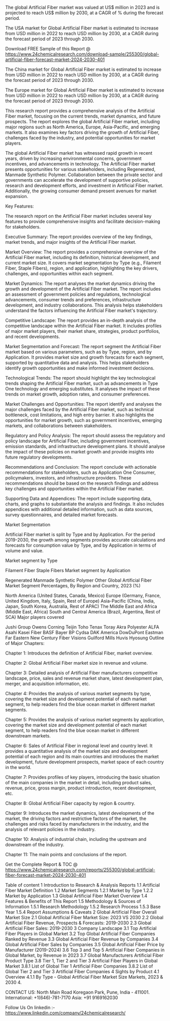 The global Artificial Fiber market was valued at US$ million in 2023 and is projected to reach US$ million by 2030, at a CAGR of % during the forecast period.

The USA market for Global Artificial Fiber market is estimated to increase from USD million in 2022 to reach USD million by 2030, at a CAGR during the forecast period of 2023 through 2030.

Download FREE Sample of this Report @ https://www.24chemicalresearch.com/download-sample/255300/global-artificial-fiber-forecast-market-2024-2030-401

The China market for Global Artificial Fiber  market is estimated to increase from USD million in 2022 to reach USD million by 2030, at a CAGR during the forecast period of 2023 through 2030.

The Europe market for Global Artificial Fiber market is estimated to increase from USD million in 2022 to reach USD million by 2030, at a CAGR during the forecast period of 2023 through 2030.

This research report provides a comprehensive analysis of the Artificial Fiber market, focusing on the current trends, market dynamics, and future prospects. The report explores the global Artificial Fiber market, including major regions such as North America, Europe, Asia-Pacific, and emerging markets. It also examines key factors driving the growth of Artificial Fiber, challenges faced by the industry, and potential opportunities for market players.

The global Artificial Fiber market has witnessed rapid growth in recent years, driven by increasing environmental concerns, government incentives, and advancements in technology. The Artificial Fiber market presents opportunities for various stakeholders, including Regenerated, Manmade Synthetic Polymer. Collaboration between the private sector and governments can accelerate the development of supportive policies, research and development efforts, and investment in Artificial Fiber market. Additionally, the growing consumer demand present avenues for market expansion.

Key Features:

The research report on the Artificial Fiber market includes several key features to provide comprehensive insights and facilitate decision-making for stakeholders.

Executive Summary: The report provides overview of the key findings, market trends, and major insights of the Artificial Fiber market.

Market Overview: The report provides a comprehensive overview of the Artificial Fiber market, including its definition, historical development, and current market size. It covers market segmentation by Type (e.g., Filament Fiber, Staple Fibers), region, and application, highlighting the key drivers, challenges, and opportunities within each segment.

Market Dynamics: The report analyses the market dynamics driving the growth and development of the Artificial Fiber market. The report includes an assessment of government policies and regulations, technological advancements, consumer trends and preferences, infrastructure development, and industry collaborations. This analysis helps stakeholders understand the factors influencing the Artificial Fiber market's trajectory.

Competitive Landscape: The report provides an in-depth analysis of the competitive landscape within the Artificial Fiber market. It includes profiles of major market players, their market share, strategies, product portfolios, and recent developments.

Market Segmentation and Forecast: The report segment the Artificial Fiber market based on various parameters, such as by Type, region, and by Application. It provides market size and growth forecasts for each segment, supported by quantitative data and analysis. This helps stakeholders identify growth opportunities and make informed investment decisions.

Technological Trends: The report should highlight the key technological trends shaping the Artificial Fiber market, such as advancements in Type One technology and emerging substitutes. It analyses the impact of these trends on market growth, adoption rates, and consumer preferences.

Market Challenges and Opportunities: The report identify and analyses the major challenges faced by the Artificial Fiber market, such as technical bottleneck, cost limitations, and high entry barrier. It also highlights the opportunities for market growth, such as government incentives, emerging markets, and collaborations between stakeholders.

Regulatory and Policy Analysis: The report should assess the regulatory and policy landscape for Artificial Fiber, including government incentives, emission standards, and infrastructure development plans. It should analyse the impact of these policies on market growth and provide insights into future regulatory developments.

Recommendations and Conclusion: The report conclude with actionable recommendations for stakeholders, such as Application One Consumer, policymakers, investors, and infrastructure providers. These recommendations should be based on the research findings and address key challenges and opportunities within the Artificial Fiber market.

Supporting Data and Appendices: The report include supporting data, charts, and graphs to substantiate the analysis and findings. It also includes appendices with additional detailed information, such as data sources, survey questionnaires, and detailed market forecasts.

Market Segmentation

Artificial Fiber market is split by Type and by Application. For the period 2019-2030, the growth among segments provides accurate calculations and forecasts for consumption value by Type, and by Application in terms of volume and value.

Market segment by Type

Filament Fiber
Staple Fibers
Market segment by Application

Regenerated
Manmade Synthetic Polymer
Other
Global Artificial Fiber Market Segment Percentages, By Region and Country, 2023 (%)

North America (United States, Canada, Mexico)
Europe (Germany, France, United Kingdom, Italy, Spain, Rest of Europe)
Asia-Pacific (China, India, Japan, South Korea, Australia, Rest of APAC)
The Middle East and Africa (Middle East, Africa)
South and Central America (Brazil, Argentina, Rest of SCA)
Major players covered

Jushi Group
Owens Corning
Teijin
Toho Tenax
Toray
Akra Polyester
ALFA
Asahi Kasei Fiber
BASF
Bayer
BP
Cydsa
DAK America
DowDuPont
Eastman
Far Eastern New Century
Fiber Visions
Guilford Mills
Huvis
Hyosung
Outline of Major Chapters:

Chapter 1: Introduces the definition of Artificial Fiber, market overview.

Chapter 2: Global Artificial Fiber market size in revenue and volume.

Chapter 3: Detailed analysis of Artificial Fiber manufacturers competitive landscape, price, sales and revenue market share, latest development plan, merger, and acquisition information, etc.

Chapter 4: Provides the analysis of various market segments by type, covering the market size and development potential of each market segment, to help readers find the blue ocean market in different market segments.

Chapter 5: Provides the analysis of various market segments by application, covering the market size and development potential of each market segment, to help readers find the blue ocean market in different downstream markets.

Chapter 6: Sales of Artificial Fiber in regional level and country level. It provides a quantitative analysis of the market size and development potential of each region and its main countries and introduces the market development, future development prospects, market space of each country in the world.

Chapter 7: Provides profiles of key players, introducing the basic situation of the main companies in the market in detail, including product sales, revenue, price, gross margin, product introduction, recent development, etc.

Chapter 8: Global Artificial Fiber capacity by region & country.

Chapter 9: Introduces the market dynamics, latest developments of the market, the driving factors and restrictive factors of the market, the challenges and risks faced by manufacturers in the industry, and the analysis of relevant policies in the industry.

Chapter 10: Analysis of industrial chain, including the upstream and downstream of the industry.

Chapter 11: The main points and conclusions of the report.

Get the Complete Report & TOC @ https://www.24chemicalresearch.com/reports/255300/global-artificial-fiber-forecast-market-2024-2030-401

Table of content
1 Introduction to Research & Analysis Reports
1.1 Artificial Fiber Market Definition
1.2 Market Segments
1.2.1 Market by Type
1.2.2 Market by Application
1.3 Global Artificial Fiber Market Overview
1.4 Features & Benefits of This Report
1.5 Methodology & Sources of Information
1.5.1 Research Methodology
1.5.2 Research Process
1.5.3 Base Year
1.5.4 Report Assumptions & Caveats
2 Global Artificial Fiber Overall Market Size
2.1 Global Artificial Fiber Market Size: 2023 VS 2030
2.2 Global Artificial Fiber Revenue, Prospects & Forecasts: 2019-2030
2.3 Global Artificial Fiber Sales: 2019-2030
3 Company Landscape
3.1 Top Artificial Fiber Players in Global Market
3.2 Top Global Artificial Fiber Companies Ranked by Revenue
3.3 Global Artificial Fiber Revenue by Companies
3.4 Global Artificial Fiber Sales by Companies
3.5 Global Artificial Fiber Price by Manufacturer (2019-2024)
3.6 Top 3 and Top 5 Artificial Fiber Companies in Global Market, by Revenue in 2023
3.7 Global Manufacturers Artificial Fiber Product Type
3.8 Tier 1, Tier 2 and Tier 3 Artificial Fiber Players in Global Market
3.8.1 List of Global Tier 1 Artificial Fiber Companies
3.8.2 List of Global Tier 2 and Tier 3 Artificial Fiber Companies
4 Sights by Product
4.1 Overview
4.1.1 By Type - Global Artificial Fiber Market Size Markets, 2023 & 2030
4.

CONTACT US:
North Main Road Koregaon Park, Pune, India - 411001.
International: +1(646)-781-7170
Asia: +91 9169162030

Follow Us On linkedin :- https://www.linkedin.com/company/24chemicalresearch/
